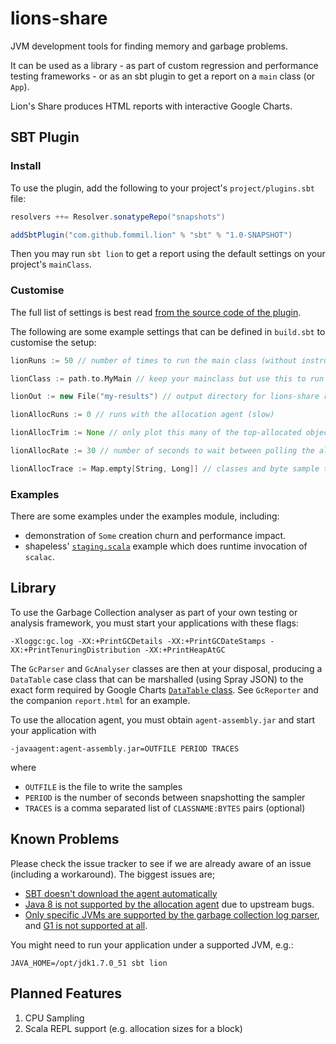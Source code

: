lions-share
===========

JVM development tools for finding memory and garbage problems.

It can be used as a library - as part of custom regression and performance testing frameworks -
or as an sbt plugin to get a report on a `main` class (or `App`).

Lion's Share produces HTML reports with interactive Google Charts.

## SBT Plugin

### Install

To use the plugin, add the following to your project's `project/plugins.sbt` file:

```scala
resolvers ++= Resolver.sonatypeRepo("snapshots")

addSbtPlugin("com.github.fommil.lion" % "sbt" % "1.0-SNAPSHOT")
```

Then you may run `sbt lion` to get a report using the default settings on your
project's `mainClass`.

### Customise

The full list of settings is best read [from the source code of the plugin](https://github.com/fommil/lions-share/blob/master/sbt/src/main/scala/LionPlugin.scala#L15).

The following are some example settings that can be defined in `build.sbt` to customise the setup:

```scala
lionRuns := 50 // number of times to run the main class (without instrumentation)

lionClass := path.to.MyMain // keep your mainclass but use this to run during lion

lionOut := new File("my-results") // output directory for lions-share reports and log files

lionAllocRuns := 0 // runs with the allocation agent (slow)

lionAllocTrim := None // only plot this many of the top-allocated objects for each datum. None doesn't do any trimming.

lionAllocRate := 30 // number of seconds to wait between polling the allocation agent.

lionAllocTrace := Map.empty[String, Long]] // classes and byte sample threshold
```

### Examples

There are some examples under the examples module, including:

* demonstration of `Some` creation churn and performance impact.
* shapeless' [`staging.scala`](http://github.com/milessabin/shapeless/blob/master/examples/src/main/scala/shapeless/examples/staging.scala) example which does runtime invocation of `scalac`.


## Library

To use the Garbage Collection analyser as part of your own testing or analysis framework, you must start your applications with these flags:

```
-Xloggc:gc.log -XX:+PrintGCDetails -XX:+PrintGCDateStamps -XX:+PrintTenuringDistribution -XX:+PrintHeapAtGC
```

The `GcParser` and `GcAnalyser` classes are then at your disposal, producing a `DataTable` case class that can be marshalled (using Spray JSON) to the exact form required by Google Charts [`DataTable` class](https://developers.google.com/chart/interactive/docs/reference#DataTable). See `GcReporter` and the companion `report.html` for an example.

To use the allocation agent, you must obtain `agent-assembly.jar` and start your application with

```
-javaagent:agent-assembly.jar=OUTFILE PERIOD TRACES
```

where

* `OUTFILE` is the file to write the samples
* `PERIOD` is the number of seconds between snapshotting the sampler
* `TRACES` is a comma separated list of `CLASSNAME:BYTES` pairs (optional)


## Known Problems

Please check the issue tracker to see if we are already aware of an issue (including a workaround). The biggest issues are;

* [SBT doesn't download the agent automatically](https://github.com/fommil/lions-share/issues/8)
* [Java 8 is not supported by the allocation agent](https://github.com/fommil/lions-share/issues/7) due to upstream bugs.
* [Only specific JVMs are supported by the garbage collection log parser](https://github.com/fommil/lions-share/blob/master/analysis/src/main/scala/com/github/fommil/lion/gc/parser.scala#L24), and [G1 is not supported at all](https://github.com/fommil/lions-share/issues/13).

You might need to run your application under a supported JVM, e.g.:

```
JAVA_HOME=/opt/jdk1.7.0_51 sbt lion
```

## Planned Features

1. CPU Sampling
2. Scala REPL support (e.g. allocation sizes for a block)

